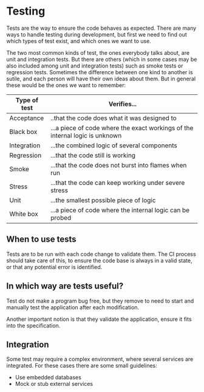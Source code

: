 # Testing

Tests are the way to ensure the code behaves as expected. There are many ways to handle testing during development, but first we need to find out which types of test exist, and which ones we want to use.

The two most common kinds of test, the ones everybody talks about, are unit and integration tests. But there are others (which in some cases may be also included among unit and integration tests) such as smoke tests or regression tests. Sometimes the difference between one kind to another is sutile, and each person will have their own ideas about them. But in general these would be the ones we want to remember:

Type of test|Verifies...
---|---
Acceptance|..that the code does what it was designed to
Black box|...a piece of code where the exact workings of the internal logic is unknown
Integration|...the combined logic of several components
Regression|...that the code still is working
Smoke|...that the code does not burst into flames when run
Stress|...that the code can keep working under severe stress
Unit|...the smallest possible piece of logic
White box|...a piece of code where the internal logic can be probed

## When to use tests

Tests are to be run with each code change to validate them. The CI process should take care of this, to ensure the code base is always in a valid state, or that any potential error is identified.

## In which way are tests useful?

Test do not make a program bug free, but they remove to need to start and manually test the application after each modification.

Another important notion is that they validate the application, ensure it fits into the specification.

## Integration

Some test may require a complex environment, where several services are integrated. For these cases there are some small guidelines:

- Use embedded databases
- Mock or stub external services
